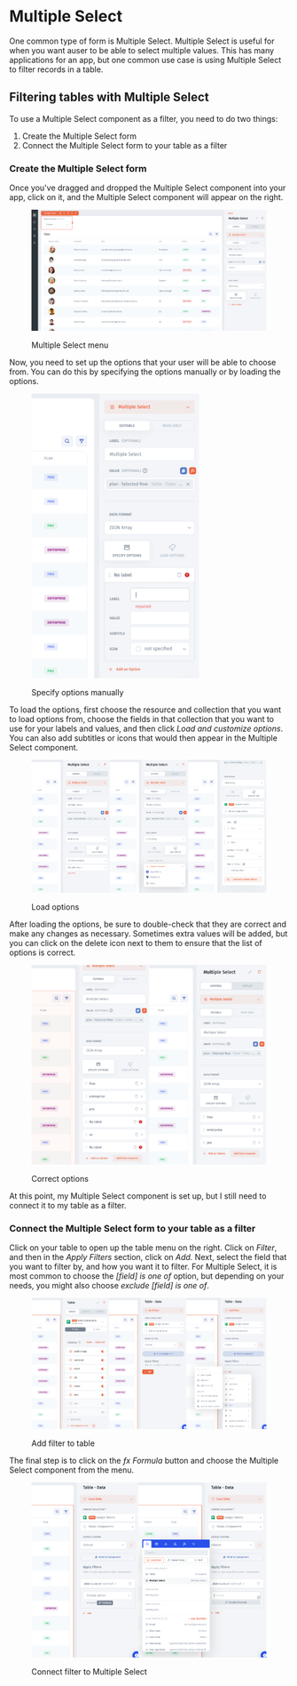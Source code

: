 # Multiple Select

One common type of form is Multiple Select. Multiple Select is useful for when you want auser to be able to select multiple values. This has many applications for an app, but one common use case is using Multiple Select to filter records in a table.

## Filtering tables with Multiple Select

To use a Multiple Select component as a filter, you need to do two things:

1. Create the Multiple Select form
2. Connect the Multiple Select form to your table as a filter

### Create the Multiple Select form

Once you've dragged and dropped the Multiple Select component into your app, click on it, and the Multiple Select component will appear on the right.

<figure><img src="../../../../.gitbook/assets/Снимок экрана 2023-03-10 в 07.31.32.png" alt=""><figcaption><p>Multiple Select menu</p></figcaption></figure>

Now, you need to set up the options that your user will be able to choose from. You can do this by specifying the options manually or by loading the options.

<figure><img src="../../../../.gitbook/assets/image 360.png" alt=""><figcaption><p>Specify options manually</p></figcaption></figure>

To load the options, first choose the resource and collection that you want to load options from, choose the fields in that collection that you want to use for your labels and values, and then click _Load and customize options_. You can also add subtitles or icons that would then appear in the Multiple Select component.

<figure><img src="../../../../.gitbook/assets/Frame 440.png" alt=""><figcaption><p>Load options</p></figcaption></figure>

After loading the options, be sure to double-check that they are correct and make any changes as necessary. Sometimes extra values will be added, but you can click on the delete icon next to them   to ensure that the list of options is correct.

<figure><img src="../../../../.gitbook/assets/Frame 441.png" alt=""><figcaption><p>Correct options</p></figcaption></figure>

At this point, my Multiple Select component is set up, but I still need to connect it to my table as a filter.

### Connect the Multiple Select form to your table as a filter

Click on your table to open up the table menu on the right. Click on _Filter_, and then in the _Apply Filters_ section, click on _Add._ Next, select the field that you want to filter by, and how you want it to filter. For Multiple Select, it is most common to choose the _\[field] is one of_ option, but depending on your needs, you might also choose _exclude \[field] is one of_.

<figure><img src="../../../../.gitbook/assets/Frame 442.png" alt=""><figcaption><p>Add filter to table</p></figcaption></figure>

The final step is to click on the _ƒx Formula_ button and choose the Multiple Select component from the menu.

<figure><img src="../../../../.gitbook/assets/Frame 443.png" alt=""><figcaption><p>Connect filter to Multiple Select</p></figcaption></figure>



